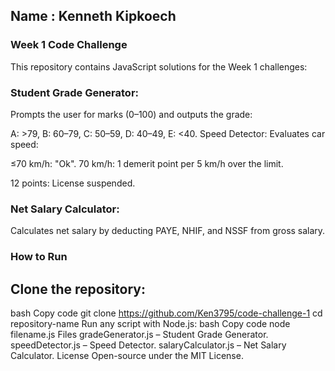 ## Name : Kenneth Kipkoech
### Week 1 Code Challenge
This repository contains JavaScript solutions for the Week 1 challenges:

### Student Grade Generator:
Prompts the user for marks (0–100) and outputs the grade:

A: >79, B: 60–79, C: 50–59, D: 40–49, E: <40.
Speed Detector:
Evaluates car speed:

≤70 km/h: "Ok".
70 km/h: 1 demerit point per 5 km/h over the limit.

12 points: License suspended.

### Net Salary Calculator:
Calculates net salary by deducting PAYE, NHIF, and NSSF from gross salary.

### How to Run
## Clone the repository:
bash
Copy code
git clone https://github.com/Ken3795/code-challenge-1
cd repository-name
Run any script with Node.js:
bash
Copy code
node filename.js
Files
gradeGenerator.js – Student Grade Generator.
speedDetector.js – Speed Detector.
salaryCalculator.js – Net Salary Calculator.
License
Open-source under the MIT License.

 